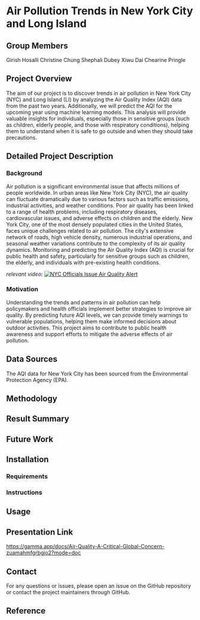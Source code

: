 # Air Pollution Trends in New York City and Long Island

## Group Members
Girish Hosalli
Christine Chung
Shephali Dubey
Xiwu Dai
Chearine Pringle

## Project Overview
The aim of our project is to discover trends in air pollution in New York City (NYC) and Long Island (LI) by analyzing the Air Quality Index (AQI) data from the past two years. Additionally, we will predict the AQI for the upcoming year using machine learning models. This analysis will provide valuable insights for individuals, especially those in sensitive groups (such as children, elderly people, and those with respiratory conditions), helping them to understand when it is safe to go outside and when they should take precautions.

## Detailed Project Description
### Background
Air pollution is a significant environmental issue that affects millions of people worldwide. In urban areas like New York City (NYC), the air quality can fluctuate dramatically due to various factors such as traffic emissions, industrial activities, and weather conditions. Poor air quality has been linked to a range of health problems, including respiratory diseases, cardiovascular issues, and adverse effects on children and the elderly.
New York City, one of the most densely populated cities in the United States, faces unique challenges related to air pollution. The city's extensive network of roads, high vehicle density, numerous industrial operations, and seasonal weather variations contribute to the complexity of its air quality dynamics. Monitoring and predicting the Air Quality Index (AQI) is crucial for public health and safety, particularly for sensitive groups such as children, the elderly, and individuals with pre-existing health conditions.

*relevant video:* [![NYC Officials Issue Air Quality Alert](https://img.youtube.com/vi/lMUOPw0i8SU/maxresdefault.jpg)](https://www.youtube.com/watch?v=lMUOPw0i8SU)

### Motivation
Understanding the trends and patterns in air pollution can help policymakers and health officials implement better strategies to improve air quality. By predicting future AQI levels, we can provide timely warnings to vulnerable populations, helping them make informed decisions about outdoor activities. This project aims to contribute to public health awareness and support efforts to mitigate the adverse effects of air pollution.

## Data Sources
The AQI data for New York City has been sourced from the Environmental Protection Agency (EPA). 

## Methodology


## Result Summary


## Future Work

## Installation
### Requirements

### Instructions


## Usage


## Presentation Link
https://gamma.app/docs/Air-Quality-A-Critical-Global-Concern-zuamahmfgrbgjo2?mode=doc

## Contact
For any questions or issues, please open an issue on the GitHub repository or contact the project maintainers through GitHub.

## Reference
